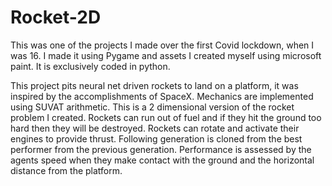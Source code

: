 # Rocket-2D

This was one of the projects I made over the first Covid lockdown, when I was 16. I made it using Pygame and assets I created myself using microsoft paint. It is exclusively coded in python.

This project pits neural net driven rockets to land on a platform, it was inspired by the accomplishments of SpaceX. Mechanics are implemented using SUVAT arithmetic. This is a 2 dimensional version of the rocket problem I created. Rockets can run out of fuel and if they hit the ground too hard then they will be destroyed. Rockets can rotate and activate their engines to provide thrust. Following generation is cloned from the best performer from the previous generation. Performance is assessed by the agents speed when they make contact with the ground and the horizontal distance from the platform.
